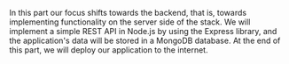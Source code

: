 In this part our focus shifts towards the backend, that is, towards implementing functionality on the server 
side of the stack. We will implement a simple REST API in Node.js by using the Express library, and the 
application's data will be stored in a MongoDB database. At the end of this part, we will deploy our 
application to the internet.
